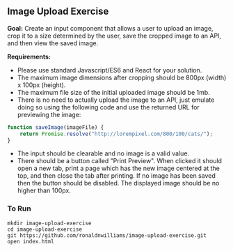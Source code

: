 ## Image Upload Exercise  
**Goal:** Create an input component that allows a user to upload an image, crop it to a size determined by the user, save the cropped image to an API, and then view the saved image.  

**Requirements:**  
* Please use standard Javascript/ES6 and React for your solution.  
* The maximum image dimensions after cropping should be 800px (width) x 100px (height).  
* The maximum file size of the initial uploaded image should be 1mb.  
* There is no need to actually upload the image to an API, just emulate doing so using the following code and use the returned URL for previewing the image:    
```javascript
function saveImage(imageFile) {  
    return Promise.resolve("http://lorempixel.com/800/100/cats/");  
}
```

* The input should be clearable and no image is a valid value.  
* There should be a button called "Print Preview". When clicked it should open a new tab, print a page which has the new image centered at the top, and then close the tab after printing. If no image has been saved then the button should be disabled. The displayed image should be no higher than 100px.  

### To Run  
`mkdir image-upload-exercise`  
`cd image-upload-exercise`  
`git https://github.com/ronaldnwilliams/image-upload-exercise.git`  
`open index.html`  
